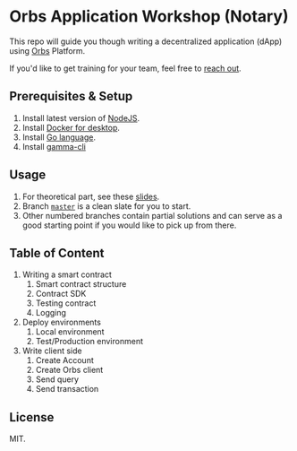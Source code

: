 # Orbs Application Workshop (Notary)

This repo will guide you though writing a decentralized application (dApp) using [Orbs](https://orbs.com) Platform.

If you'd like to get training for your team, feel free to [reach out](mailto:sergey@orbs.com).
    
## Prerequisites & Setup
1. Install latest version of [NodeJS](https://nodejs.org/en/).
1. Install [Docker for desktop](https://www.docker.com/products/docker-desktop).
1. Install [Go language](https://golang.org/doc/install).
1. Install [gamma-cli](https://github.com/orbs-network/gamma-cli#quick-start)

## Usage
1. For theoretical part, see these [slides](https://docs.google.com/presentation/d/1TqbglcIAeVZh7t3bffnsN5plo0Ae_7mSH-nNDSIWL4s/edit?usp=sharing).
1. Branch [`master`](https://github.com/orbs-network/notary-workshop/tree/master) is a clean slate for you to start. 
1. Other numbered branches contain partial solutions and can serve as a good starting point if you would like to pick up from there.

## Table of Content
1. Writing a smart contract
    1. Smart contract structure
    1. Contract SDK
    1. Testing contract
    1. Logging
1. Deploy environments
    1. Local environment
    1. Test/Production environment
1. Write client side
    1. Create Account
    1. Create Orbs client
    1. Send query
    1. Send transaction

## License
MIT.
